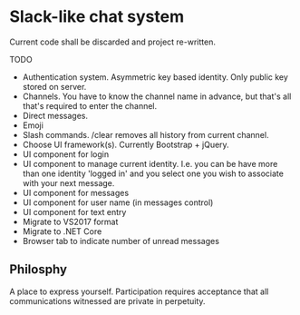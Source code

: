 # Slack-like chat system

Current code shall be discarded and project re-written.

TODO
- Authentication system. Asymmetric key based identity. Only public key stored on server.
- Channels. You have to know the channel name in advance, but that's all that's required to enter the channel.
- Direct messages.
- Emoji
- Slash commands. /clear removes all history from current channel.
- Choose UI framework(s). Currently Bootstrap + jQuery.
- UI component for login
- UI component to manage current identity. I.e. you can be have more than one identity 'logged in' and you select one you wish to associate with your next message.
- UI component for messages
- UI component for user name (in messages control)
- UI component for text entry
- Migrate to VS2017 format
- Migrate to .NET Core
- Browser tab to indicate number of unread messages

## Philosphy

A place to express yourself. Participation requires acceptance that all communications witnessed are private in perpetuity.